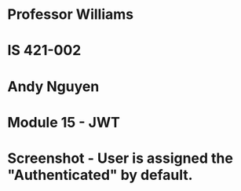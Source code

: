 # Professor Williams
# IS 421-002
# Andy Nguyen 
# Module 15 - JWT 

# Screenshot - User is assigned the "Authenticated" by default.  

